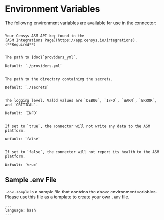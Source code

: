 # Environment Variables

The following environment variables are available for use in the connector:

```{envvar} CENSYS_API_KEY

Your Censys ASM API key found in the
[ASM Integrations Page](https://app.censys.io/integrations). (**Required**)
```

```{envvar} PROVIDERS_CONFIG_FILE

The path to {doc}`providers_yml`.

Default: `./providers.yml`
```

```{envvar} SECRETS_DIR

The path to the directory containing the secrets.

Default: `./secrets`
```

```{envvar} LOGGING_LEVEL

The logging level. Valid values are `DEBUG`, `INFO`, `WARN`, `ERROR`, and `CRITICAL`.

Default: `INFO`
```

```{envvar} DRY_RUN

If set to `true`, the connector will not write any data to the ASM platform.

Default: `false`
```

```{envvar} HEALTHCHECK_ENABLED

If set to `false`, the connector will not report its health to the ASM platform.

Default: `true`
```

## Sample .env File

`.env.sample` is a sample file that contains the above environment variables.
Please use this file as a template to create your own `.env` file.

```{literalinclude} ../.env.sample
---
language: bash
---
```
